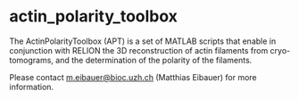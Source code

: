 # actin_polarity_toolbox

The ActinPolarityToolbox (APT) is a set of MATLAB scripts that enable in conjunction with RELION the 3D reconstruction of actin filaments from cryo-tomograms, and the determination of the polarity of the filaments.

Please contact m.eibauer@bioc.uzh.ch (Matthias Eibauer) for more information.

